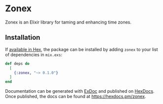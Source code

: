 # Zonex

Zonex is an Elixir library for taming and enhancing time zones.

## Installation

If [available in Hex](https://hex.pm/docs/publish), the package can be installed
by adding `zonex` to your list of dependencies in `mix.exs`:

```elixir
def deps do
  [
    {:zonex, "~> 0.1.0"}
  ]
end
```

Documentation can be generated with [ExDoc](https://github.com/elixir-lang/ex_doc)
and published on [HexDocs](https://hexdocs.pm). Once published, the docs can
be found at <https://hexdocs.pm/zonex>.

